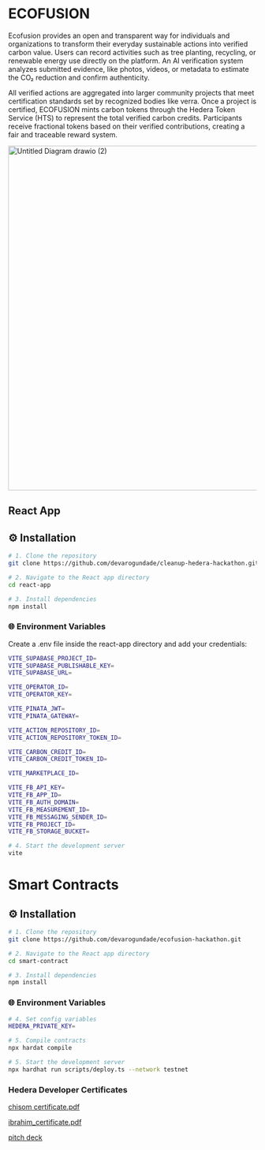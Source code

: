 # ECOFUSION

Ecofusion provides an open and transparent way for individuals and organizations to transform their everyday sustainable actions into verified carbon value. Users can record activities such as tree planting, recycling, or renewable energy use directly on the platform. An AI verification system analyzes submitted evidence, like photos, videos, or metadata to estimate the CO₂ reduction and confirm authenticity.

All verified actions are aggregated into larger community projects that meet certification standards set by recognized bodies like verra. Once a project is certified, ECOFUSION mints carbon tokens through the Hedera Token Service (HTS) to represent the total verified carbon credits. Participants receive fractional tokens based on their verified contributions, creating a fair and traceable reward system.

<img width="1141" height="699" alt="Untitled Diagram drawio (2)" src="https://github.com/user-attachments/assets/830cf2de-4486-41d4-935c-2ce538294e50" />

## React App

## ⚙️ Installation

```bash
# 1. Clone the repository
git clone https://github.com/devarogundade/cleanup-hedera-hackathon.git

# 2. Navigate to the React app directory
cd react-app

# 3. Install dependencies
npm install
```

### 🌐 Environment Variables

Create a .env file inside the react-app directory and add your credentials:

```bash
VITE_SUPABASE_PROJECT_ID=
VITE_SUPABASE_PUBLISHABLE_KEY=
VITE_SUPABASE_URL=

VITE_OPERATOR_ID=
VITE_OPERATOR_KEY=

VITE_PINATA_JWT=
VITE_PINATA_GATEWAY=

VITE_ACTION_REPOSITORY_ID=
VITE_ACTION_REPOSITORY_TOKEN_ID=

VITE_CARBON_CREDIT_ID=
VITE_CARBON_CREDIT_TOKEN_ID=

VITE_MARKETPLACE_ID=

VITE_FB_API_KEY=
VITE_FB_APP_ID=
VITE_FB_AUTH_DOMAIN=
VITE_FB_MEASUREMENT_ID=
VITE_FB_MESSAGING_SENDER_ID=
VITE_FB_PROJECT_ID=
VITE_FB_STORAGE_BUCKET=
```

```bash
# 4. Start the development server
vite
```

# Smart Contracts

## ⚙️ Installation

```bash
# 1. Clone the repository
git clone https://github.com/devarogundade/ecofusion-hackathon.git

# 2. Navigate to the React app directory
cd smart-contract

# 3. Install dependencies
npm install
```

### 🌐 Environment Variables

```bash
# 4. Set config variables
HEDERA_PRIVATE_KEY=
```

```bash
# 5. Compile contracts
npx hardat compile
```

```bash
# 5. Start the development server
npx hardhat run scripts/deploy.ts --network testnet
```

### Hedera Developer Certificates

[chisom certificate.pdf](https://github.com/user-attachments/files/23269974/certificate.pdf)

[ibrahim_certificate.pdf](https://github.com/user-attachments/files/23269972/ibrahim_arogundade_certificate.pdf)

[pitch deck](https://drive.google.com/file/d/1T9TyETQDXetKu1DeSdFqKjbgeLLwh0lv/view?usp=sharing)






